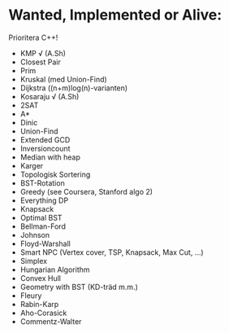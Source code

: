 Wanted, Implemented or Alive:
=============================
Prioritera C++!
- KMP √ (A.Sh)
- Closest Pair
- Prim
- Kruskal (med Union-Find)
- Dijkstra ((n+m)log(n)-varianten)
- Kosaraju √ (A.Sh)
- 2SAT
- A*
- Dinic
- Union-Find
- Extended GCD
- Inversioncount
- Median with heap
- Karger
- Topologisk Sortering
- BST-Rotation
- Greedy (see Coursera, Stanford algo 2)
- Everything DP
- Knapsack
- Optimal BST
- Bellman-Ford
- Johnson
- Floyd-Warshall
- Smart NPC (Vertex cover, TSP,  Knapsack, Max Cut, ...)
- Simplex
- Hungarian Algorithm
- Convex Hull
- Geometry with BST (KD-träd m.m.)
- Fleury
- Rabin-Karp
- Aho-Corasick
- Commentz-Walter
